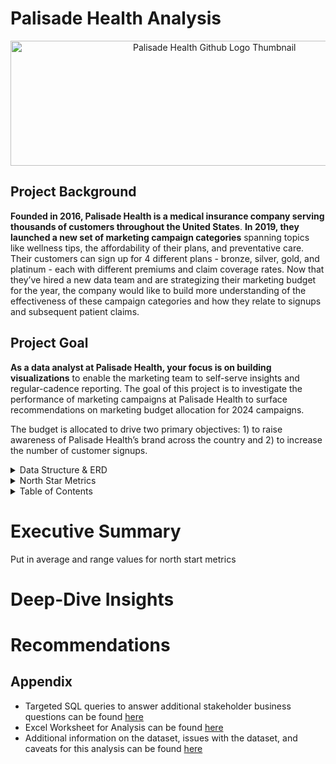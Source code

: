 # Palisade Health Analysis 
<p align="center">
  <img src="https://github.com/user-attachments/assets/fd3c9caa-08bf-43f1-b5bf-e5bcc0bf57d7" width="636.5" height="200" alt="Palisade Health Github Logo Thumbnail">
</p>



## Project Background

**Founded in 2016, Palisade Health is a medical insurance company serving thousands of customers throughout the United States**. **In 2019, they launched a new set of marketing campaign categories** spanning topics like wellness tips, the affordability of their plans, and preventative care. Their customers can sign up for 4 different plans - bronze, silver, gold, and platinum - each with different premiums and claim coverage rates. Now that they’ve hired a new data team and are strategizing their marketing budget for the year, the company would like to build more understanding of the effectiveness of these campaign categories and how they relate to signups and subsequent patient claims. 

## Project Goal
**As a data analyst at Palisade Health, your focus is on building visualizations** to enable the marketing team to self-serve insights and regular-cadence reporting.
The goal of this project is to investigate the performance of marketing campaigns at Palisade Health to surface recommendations on marketing budget allocation for 2024 campaigns. 

The budget is allocated to drive two primary objectives: 1) to raise awareness of Palisade Health’s brand across the country and 2) to increase the number of customer signups.


<details>
<summary>Data Structure & ERD</summary>

<br>

Palisade Health's database structure consists of four tables: customers, campaigns, and claims, providing information about campaign performance, customer demographics, and patient claims.

![Zentra_ERD_Diagram](https://github.com/user-attachments/assets/6403cb76-4e75-45d6-907b-a645d0343c4e)

</details>

<details>
<summary>North Star Metrics</summary>

<br>
CTR



</details>

<details>
<summary>Table of Contents</summary>

<br>

- [Executive Summary](#executive-summary)
- [Deep-Dive Insights](#deep-dive-insights)
  - [Historical Trends](#historical-trends)
  - [Seasonal Trends](#seasonal-trends)
  - [Product Trends](#product-trends)
  - [Geographical Trends](#geographical-trends)
  - [Loyalty Program](#loyalty-program)
  - [Refund Trends](#refund-trends)
- [Recommendations](#recommendations)
- [Appendix](#appendix)

</details>

# Executive Summary
Put in average and range values for north start metrics

# Deep-Dive Insights



# Recommendations




## Appendix
- Targeted SQL queries to answer additional stakeholder business questions can be found [here](SQL/Zentra_analysis.sql)
- Excel Worksheet for Analysis can be found [here]( https://docs.google.com/spreadsheets/d/1oUWcUQlAubkgnlYSnAVJSMDaP9Kip4g0/edit?usp=drive_link&ouid=108471887536222639083&rtpof=true&sd=true)
- Additional information on the dataset, issues with the dataset, and caveats for this analysis can be found [here](Zentra%20Dataset%20Summary,%20Issues,%20&%20Caveats.pdf)


